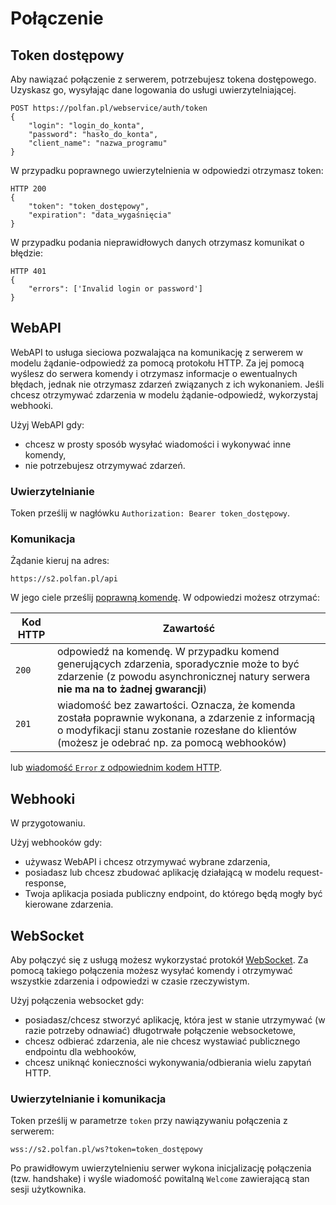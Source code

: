 # Połączenie

## Token dostępowy

Aby nawiązać połączenie z serwerem, potrzebujesz tokena dostępowego. Uzyskasz go, wysyłając dane logowania do usługi uwierzytelniającej.

    POST https://polfan.pl/webservice/auth/token
    {
	    "login": "login_do_konta",
	    "password": "hasło_do_konta",
	    "client_name": "nazwa_programu"
    }

W przypadku poprawnego uwierzytelnienia w odpowiedzi otrzymasz token:

    HTTP 200
    {
	    "token": "token_dostępowy",
	    "expiration": "data_wygaśnięcia"
    }

W przypadku podania nieprawidłowych danych otrzymasz komunikat o błędzie:

    HTTP 401
    {
	    "errors": ['Invalid login or password']
    }

## WebAPI

WebAPI to usługa sieciowa pozwalająca na komunikację z serwerem w modelu żądanie-odpowiedź za pomocą protokołu HTTP. Za jej pomocą wyślesz do serwera komendy i otrzymasz informacje o ewentualnych błędach, jednak nie otrzymasz zdarzeń związanych z ich wykonaniem. Jeśli chcesz otrzymywać zdarzenia w modelu żądanie-odpowiedź, wykorzystaj webhooki.

Użyj WebAPI gdy:

 - chcesz w prosty sposób wysyłać wiadomości i wykonywać inne komendy,
 - nie potrzebujesz otrzymywać zdarzeń.

### Uwierzytelnianie

Token prześlij w nagłówku `Authorization: Bearer token_dostępowy`. 

### Komunikacja

Żądanie kieruj na adres: 

`https://s2.polfan.pl/api`

W jego ciele prześlij [poprawną komendę](protocol.md). W odpowiedzi możesz otrzymać:

| Kod HTTP | Zawartość                                                                                                                                                                                         |
|----------|---------------------------------------------------------------------------------------------------------------------------------------------------------------------------------------------------|
| `200`    | odpowiedź na komendę. W przypadku komend generujących zdarzenia, sporadycznie może to być zdarzenie (z powodu asynchronicznej natury serwera **nie ma na to żadnej gwarancji**)                   |
| `201`    | wiadomość bez zawartości. Oznacza, że komenda została poprawnie wykonana, a zdarzenie z informacją o modyfikacji stanu zostanie rozesłane do klientów (możesz je odebrać np. za pomocą webhooków) |

lub [wiadomość `Error` z odpowiednim kodem HTTP](errors.md#globalne-kody-błędów).

## Webhooki

W przygotowaniu.

Użyj webhooków gdy:

 - używasz WebAPI i chcesz otrzymywać wybrane zdarzenia,
 - posiadasz lub chcesz zbudować aplikację działającą w modelu request-response,
 - Twoja aplikacja posiada publiczny endpoint, do którego będą mogły być kierowane zdarzenia.

## WebSocket

Aby połączyć się z usługą możesz wykorzystać protokół [WebSocket](https://developer.mozilla.org/en-US/docs/Web/API/WebSocket). Za pomocą takiego połączenia możesz wysyłać komendy i otrzymywać wszystkie zdarzenia i odpowiedzi w czasie rzeczywistym.

Użyj połączenia websocket gdy:

- posiadasz/chcesz stworzyć aplikację, która jest w stanie utrzymywać (w razie potrzeby odnawiać) długotrwałe połączenie websocketowe,
- chcesz odbierać zdarzenia, ale nie chcesz wystawiać publicznego endpointu dla webhooków,
- chcesz uniknąć konieczności wykonywania/odbierania wielu zapytań HTTP.

### Uwierzytelnianie i komunikacja

Token prześlij w parametrze `token` przy nawiązywaniu połączenia z serwerem: 

`wss://s2.polfan.pl/ws?token=token_dostępowy`

Po prawidłowym uwierzytelnieniu serwer wykona inicjalizację połączenia (tzw. handshake) i wyśle wiadomość powitalną `Welcome` zawierającą stan sesji użytkownika.
